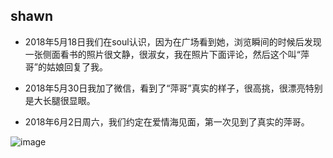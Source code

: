 ## shawn
* 2018年5月18日我们在soul认识，因为在广场看到她，浏览瞬间的时候后发现一张侧面看书的照片很文静，很淑女，我在照片下面评论，然后这个叫“萍哥”的姑娘回复了我。 
  
* 2018年5月30日我加了微信，看到了“萍哥”真实的样子，很高挑，很漂亮特别是大长腿很显眼。  
 
* 2018年6月2日周六，我们约定在爱情海见面，第一次见到了真实的萍哥。   

![image](https://github.com/shawnHsx/shawnHsx.github.io/raw/master/images/soul0.jpg)


